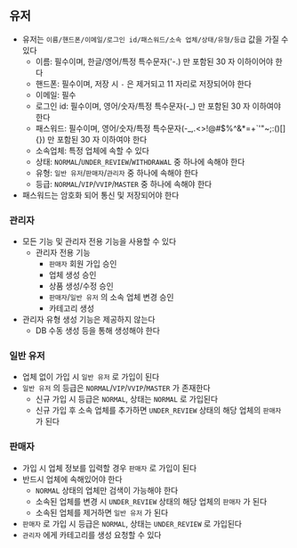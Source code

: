 ## 유저

* 유저는 `이름/핸드폰/이메일/로그인 id/패스워드/소속 업체/상태/유형/등급` 값을 가질 수 있다
  * 이름: 필수이며, 한글/영어/특정 특수문자('-.) 만 포함된 30 자 이하이어야 한다
  * 핸드폰: 필수이며, 저장 시 `-` 은 제거되고 11 자리로 저장되어야 한다
  * 이메일: 필수
  * 로그인 id: 필수이며, 영어/숫자/특정 특수문자(-_) 만 포함된 30 자 이하여야 한다
  * 패스워드: 필수이며, 영어/숫자/특정 특수문자(-_,.<>!@#$%^&*=+`'"~;:()[]{}) 만 포함된 30 자 이하여야 한다
  * 소속업체: 특정 업체에 속할 수 있다
  * 상태: `NORMAL`/`UNDER_REVIEW`/`WITHDRAWAL` 중 하나에 속해야 한다
  * 유형: `일반 유저`/`판매자`/`관리자` 중 하나에 속해야 한다
  * 등급: `NORMAL`/`VIP`/`VVIP`/`MASTER` 중 하나에 속해야 한다
* 패스워드는 암호화 되어 통신 및 저장되어야 한다

### 관리자

* 모든 기능 및 관리자 전용 기능을 사용할 수 있다
  * 관리자 전용 기능
    * `판매자` 회원 가입 승인
    * 업체 생성 승인
    * 상품 생성/수정 승인
    * `판매자`/`일반 유저` 의 소속 업체 변경 승인
    * 카테고리 생성
* 관리자 유형 생성 기능은 제공하지 않는다
  * DB 수동 생성 등을 통해 생성해야 한다

### 일반 유저

* 업체 없이 가입 시 `일반 유저` 로 가입이 된다
* `일반 유저` 의 등급은 `NORMAL`/`VIP`/`VVIP`/`MASTER` 가 존재한다
  * 신규 가입 시 등급은 `NORMAL`, 상태는 `NORMAL` 로 가입된다
  * 신규 가입 후 소속 업체를 추가하면 `UNDER_REVIEW` 상태의 해당 업체의 `판매자` 가 된다

### 판매자

* 가입 시 업체 정보를 입력할 경우 `판매자` 로 가입이 된다
* 반드시 업체에 속해있어야 한다
  * `NORMAL` 상태의 업체만 검색이 가능해야 한다
  * 소속된 업체를 변경 시 `UNDER_REVIEW` 상태의 해당 업체의 `판매자` 가 된다
  * 소속된 업체를 제거하면 `일반 유저` 가 된다
* `판매자` 로 가입 시 등급은 `NORMAL`, 상태는 `UNDER_REVIEW` 로 가입된다
* `관리자` 에게 카테고리를 생성 요청할 수 있다
